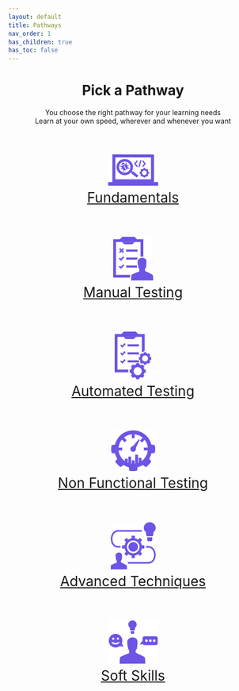 ```yaml
---
layout: default
title: Pathways
nav_order: 1
has_children: true
has_toc: false
---
```


<p align="center">
    <h1 align="center">Pick a Pathway</h1>
    <p align="center">You choose the right pathway for your learning needs<br>Learn at your own speed, wherever and whenever you want</p>
    <br>
    <p align="center" style="font-size:200%"><a href="./fundamentals/fundamentals.html"><img src="/docs/assets/images/IconPathFundamentals.png" alt="Fundamentals learing path icon and link"><a/><br><a href="./fundamentals/fundamentals.html">Fundamentals<a/>
    <br><br>
    <p align="center" style="font-size:200%"><a href="./manual-testing/manual-testing.html"><img src="/docs/assets/images/IconPathManual.png" alt="Manual testing learing path icon and link"><a/><br><a href="./manual-testing/manual-testing.html">Manual Testing<a/>
    <br><br>
    <p align="center" style="font-size:200%"><a href="./automated-testing/automated-testing.html"><img src="/docs/assets/images/IconPathAutomated.png" alt="Automated testing learing path icon and link"><a/><br><a href="./automated-testing/automated-testing.html">Automated Testing<a/>
    <br><br>
    <p align="center" style="font-size:200%"><a href="./non-functional-testing/non-functional-testing.html"><img src="/docs/assets/images/IconPathNonFunctional.png" alt="Non functional testing learing path icon and link"><a/><br><a href="./non-functional-testing/non-functional-testing.html">Non Functional Testing<a/>
    <br><br>
    <p align="center" style="font-size:200%"><a href="./advanced-techniques/advanced-techniques.html"><img src="/docs/assets/images/IconPathAdvanced.png" alt="Advanced techniques learing path icon and link"><a/><br><a href="./advanced-techniques/advanced-techniques.html">Advanced Techniques<a/>
    <br><br>
    <p align="center" style="font-size:200%"><a href="./soft-skills/soft-skills.html"><img src="/docs/assets/images/IconPathSoftSkills.png" alt="Soft skills learing path icon and link"><a/><br><a href="./soft-skills/soft-skills.html">Soft Skills<a/>
    <br><br>

